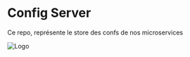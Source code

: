 # Config Server

Ce repo, représente le store des confs de nos microservices

![Logo](https://encrypted-tbn0.gstatic.com/images?q=tbn:ANd9GcQVRaTm0Gs5Zax267aQurth8JakuOHF7xyAnMvMnytCm5P6lQJ678CLT0h6FU_J_cYF-S4&usqp=CAU)
